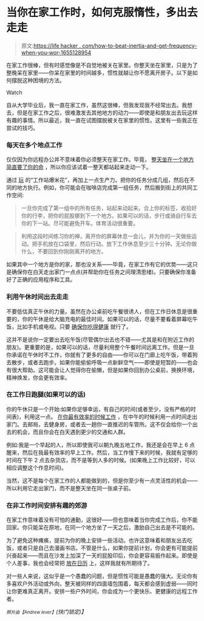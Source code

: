 # 当你在家工作时，如何克服惰性，多出去走走

> 原文:[https://life hacker . com/how-to-beat-inertia-and-get-frequency-when-you-wor-1655128954](https://lifehacker.com/how-to-beat-inertia-and-get-out-more-often-when-you-wor-1655128954)

在家工作很棒，但有时感觉像是不自觉地被关在家里。你整天坐在家里，只是为了整晚呆在家里——你呆在家里的时间越多，惯性就越让你不愿离开房子。以下是如何摆脱这种困境的方法。

Watch

自从大学毕业后，我一直在家工作，虽然这很棒，但我发现我不经常出去。我想去，但是在家工作之后，很难激发去其他地方的动力——即使是和朋友出去玩这样有趣的事情。所以最近，我一直在试图摆脱被关在家里的惯性。这里有一些我正在尝试的技巧。

### 每天在多个地点工作

仅仅因为你远程办公并不意味着你必须整天在家工作。毕竟， [整天坐在一个地方简直要了你的命](https://lifehacker.com/how-sitting-all-day-is-damaging-your-body-and-how-you-c-5879536) ，所以你应该试着一整天都站起来走动一下。

通过 [玩](http://lifehacker.com/work-more-productively-on-your-own-by-playing-workstat-1522908803) 的“工作站爆米花”，再加上一点生产力。把你的任务分成几组，然后在不同的地方执行。例如，你可能会在咖啡店完成第一组任务，然后搬到街上的共同工作空间:

> 一旦你完成了第一组中的所有任务，站起来动起来。合上你的标签，收拾好你的行李，把你的屁股挪到下一个地方。如果可以的话，步行或骑自行车去你的下一站。尽可能避免开车。体育活动很重要。

> 利用这段时间练习你的禅，离开你的屏幕休息一会儿，并为你的一天做些运动。把手机放在口袋里，然后行动。放下工作休息至少三十分钟。无论你做什么，不要回到你刚刚离开的地方。

如果其中一个地方是你的家，那也没关系——毕竟，在家工作有它的优势——这只是确保你在白天走出家门一点点(并帮助你在任务之间理清思绪)。只要确保你准备好了正确的应用程序和工具。

### 利用午休时间出去走走

不要低估真正午休的力量。虽然在办公桌前吃午餐很诱人，但在工作日休息是很重要的，你的午休是给大脑充电的最佳时间。如果可以的话，尽量不要看着屏幕吃午饭，比如手机或电视。只要 [确保你吃得健康](https://lifehacker.com/how-can-i-eat-well-while-working-from-home-1325057730) 就行了。

这并不是说你一定要出去吃午饭(尽管偶尔出去也不错——尤其是和在附近工作的朋友)。更重要的是，如果可以的话，尽量利用整个午餐时间远离工作。但是一旦你承诺在午休时不工作，你就有了更多的自由——你可以在门廊上吃午饭，带着狗去散步，或者去跑步。如果你能偷偷呼吸一点新鲜空气——即使是短暂的——也会有很大帮助。这可能会让人觉得你在偷懒，但是如果你回到办公桌前，换换环境，精神焕发，你会更有效率。

### 在工作日跑腿(如果可以的话)

你的午休只是一个开始:如果你足够幸运，有自己的时间(或者至少，没有严格的时间表)，利用这一点。 [在你最有效率的时候工作](https://lifehacker.com/work-only-your-good-hours-to-become-more-productive-5810290) ，在中午的时候利用一点时间走出家门。去邮局，去健身房，或者去一趟你一直推迟的车管所。这不仅会给你一个出去的机会，而且你会在白天遇到更少的交通和人群。

例如:我是一个早起的人，所以即使我可以朝九晚五地工作，我还是会在早上 6 点醒来，然后在我最有效率的早上工作。然后，当工作慢下来的时候，我就有足够的时间在下午 2 点去杂货店，而不是等到人多的时候。(如果晚上工作比较好，可以相应调整这个作息时间)。

当然，这不是每个在家工作的人都能做到的，但是你至少有一点灵活性的机会——所以利用它走出家门，而不是整天坐在同一张桌子前。

### 在非工作时间安排有趣的郊游

在家工作意味着没有可怕的通勤，这很好——但也意味着当你完成工作后，你不能回家。你只能呆在原地，在同一个地方坐了一天之后，激励自己出去是不可能的。

为了避免这种瘫痪，提前为你的晚上安排一些活动。也许这意味着和朋友出去吃饭，或者只是自己去漫画书店。不管是什么，如果你提前计划，你会更有可能提前兴奋起来——而且在沙发上加深了一天的屁股印后，你会更容易振作起来。即使是个人差事，我也会经常把 [放在日历](https://lifehacker.com/program-your-day-to-defeat-distractions-and-stick-to-yo-5848603) 上，这样我就有所期待了。

对一些人来说，这似乎是一个愚蠢的问题，但是惯性可能是愚蠢的强大。无论你有多喜欢户外活动或外向，整天被同样的四面墙包围着，每天都会感到虚弱——同时让你更难真正离开。安排一些户外时间，你会成为一个更快乐、更健康的远程工作者。

<small>*照片由*</small><small>*【Andrew lever】*</small>*(快门锁定)】*